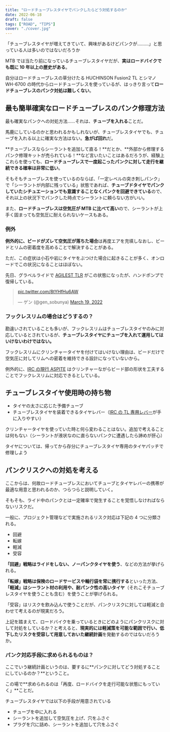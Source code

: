 ```yaml
---
title: "ロードチューブレスタイヤでパンクしたらどう対処するのか"
date: 2022-06-18
draft: false
tags: ["ROAD", "TIPS"]
cover: "./cover.jpg"
---
```


「チューブレスタイヤが増えてきていて、興味があるけどパンクが………」と思っている人は多いのではないだろうか

MTB では当たり前になっているチューブレスタイヤだが、**実はロードバイクでも既に 10 年以上の歴史がある**。

自分はロードチューブレスの草分けたる HUCHINSON Fusion2 TL とシマノ WH-6700 の時代からロードチューブレスを使っているが、はっきり言って**ロードチューブレスのパンク対処は難しくない**。

<LinkBox url="https://paypaymall.yahoo.co.jp/store/cycle-yoshida/item/00640458/" linkUrl="https://ck.jp.ap.valuecommerce.com/servlet/referral?sid=3171302&pid=887657037&vc_url=https%3A%2F%2Fpaypaymall.yahoo.co.jp%2Fstore%2Fcycle-yoshida%2Fitem%2F00640458%2F" />

## 最も簡単確実なロードチューブレスのパンク修理方法

最も確実なパンクへの対処方法……それは、**チューブを入れる**ことだ。

馬鹿にしているのかと思われるかもしれないが、チューブレスタイヤでも、チューブを入れる以上に確実な方法はない。**急がば回れ**だ。

**チューブレスならシーラントを追加して直る！**だとか、**外部から修理するパンク修理キットが売られている！**など言いたいことはあるだろうが、経験上これらを使っても、**ロードチューブレスで一度起こったパンクに対して走行を継続できる確率は非常に低い**。

そもそもチューブレスを使っているのならば、「一定レベルの突き刺しパンク」で「シーラントが内部に残っている」状態であれば、**チューブドタイヤでパンクしていたシチュエーションでも意識することなくパンクを回避できている**ので、それ以上の状況下でパンクした時点でシーラントに頼らない方がいい。

また、**ロードチューブレスは空気圧が MTB に比べて高い**ので、シーラントが上手く固まっても空気圧に耐えられないケースもある。

### 例外

**例外的に、ビードがズレて空気圧が落ちた場合**は再度エアを充填しなおし、ビードとリムの密着度を高めることで解決することがある。

ただ、この症状は小石や岩にタイヤをぶつけた場合に起きることが多く、オンロードでこの状況になることはほぼない。

先日、グラベルライドで [AGILEST TLR](https://store.shopping.yahoo.co.jp/worldcycle/PAN-Q-F730TR-AG-B.html) がこの状態になったが、ハンドポンプで復帰している。

<blockquote class="twitter-tweet">
  <p lang="und" dir="ltr">
    <a href="https://t.co/8tYHfHu6AW">pic.twitter.com/8tYHfHu6AW</a>
  </p>
  &mdash; ゲン (@gen_sobunya) <a href="https://twitter.com/gen_sobunya/status/1505328327833550850?ref_src=twsrc%5Etfw">March 19, 2022</a>
</blockquote>

### フックレスリムの場合はどうするの？

勘違いされていることも多いが、フックレスリムはチューブレスタイヤのみに対応しているとされているが、**チューブレスタイヤにチューブを入れて運用してはいけないわけではない。**

フックレスリムにクリンチャータイヤを付けてはいけない理由は、ビードだけで空気圧に対してリムへの密着を維持できる設計になっていないから。

例外的に、[IRC の現行 ASPITE](https://ck.jp.ap.valuecommerce.com/servlet/referral?sid=3171302&pid=887657037&vc_url=https%3A%2F%2Fstore.shopping.yahoo.co.jp%2Fworldcycle%2Firc-q-190167.html) はクリンチャーながらビード部の形状を工夫することでフックレスリムに対応できるとしている。

## チューブレスタイヤ使用時の持ち物

- タイヤの太さに応じた予備チューブ
- チューブレスタイヤを装着できるタイヤレバー（[IRC の TL 専用レバー](https://amzn.to/3tIWkHA)が手に入りやすい）

クリンチャータイヤを使っていた時と何ら変わることはない。追加で考えることは何もない（シーラントが液状なのに直らないパンクに遭遇したら諦めが肝心）

タイヤについては、帰ってから存分にチューブレスタイヤ専用のタイヤパッチで修理しよう

<LinkBox url="https://www.amazon.co.jp/dp/B075FL9MNK/" isAmazonLink />

## パンクリスクへの対処を考える

ここからは、何故ロードチューブレスにおいてチューブとタイヤレバーの携帯が最適な用意と思われるのか、つらつらと説明していく。

そもそも、ライド中のパンクとは一定確率で発生することを覚悟しなければならないリスクだ。

一般に、プロジェクト管理などで実施されるリスク対応は下記の 4 つに分類される。

- 回避
- 転嫁
- 軽減
- 受容

**「回避」戦略はライドをしない、ノーパンクタイヤを使う**、などの方法が挙げられる。

**「転嫁」戦略は保険のロードサービスや輪行袋を常に携行する**といった方法、**「軽減」はシーラント材の利用や、耐パンク性の高いタイヤ**（それこそチューブレスタイヤを使うことも含む）を使うことが挙げられる。

「受容」はリスクを飲み込んで使うことだが、パンクリスクに対しては軽減と合わせて考えるのが現実だろう。

上記を踏まえて、ロードバイクを乗っているときにどのようにパンクリスクに対して対処をしているか？と考えると、**現実的には軽減策を可能な範囲で行い、低下したリスクを受容して用意しておいた継続計画**を発動するのではないだろうか。

### パンク対応手段に求められるものは？

ここでいう継続計画というのは、要するに**パンクに対してどう対処することにしているのか？**ということ。

この場で**求められるのは「再度、ロードバイクを走行可能な状態にもっていく」**ことだ。

チューブレスタイヤでは以下の手段が用意されている

- チューブを中に入れる
- シーラントを追加して空気圧を上げ、穴をふさぐ
- プラグを穴に詰め、シーラントを追加して穴をふさぐ

